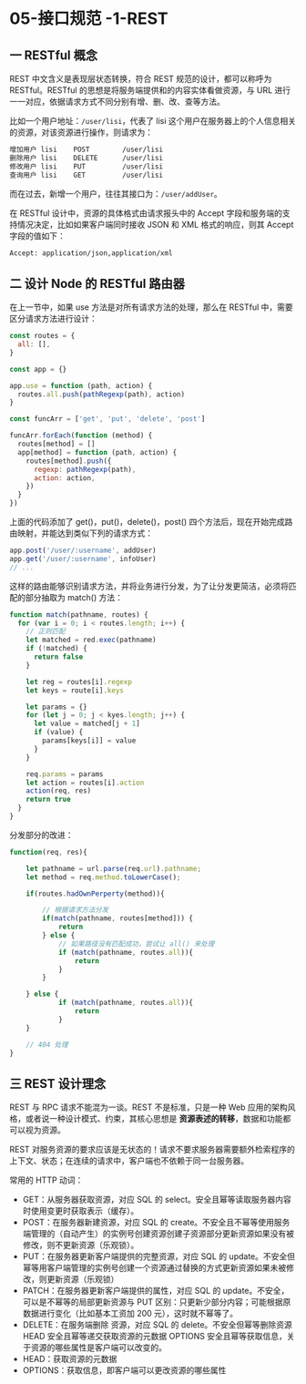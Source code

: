 # 05-接口规范 -1-REST

## 一 RESTful 概念

REST 中文含义是表现层状态转换，符合 REST 规范的设计，都可以称呼为 RESTful。RESTful 的思想是将服务端提供和的内容实体看做资源，与 URL 进行一一对应，依据请求方式不同分别有增、删、改、查等方法。

比如一个用户地址：`/user/lisi`，代表了 lisi 这个用户在服务器上的个人信息相关的资源，对该资源进行操作，则请求为：

```txt
增加用户 lisi    POST        /user/lisi
删除用户 lisi    DELETE      /user/lisi
修改用户 lisi    PUT         /user/lisi
查询用户 lisi    GET         /user/lisi
```

而在过去，新增一个用户，往往其接口为：`/user/addUser`。

在 RESTful 设计中，资源的具体格式由请求报头中的 Accept 字段和服务端的支持情况决定，比如如果客户端同时接收 JSON 和 XML 格式的响应，则其 Accept 字段的值如下：

```txt
Accept: application/json,application/xml
```

## 二 设计 Node 的 RESTful 路由器

在上一节中，如果 use 方法是对所有请求方法的处理，那么在 RESTful 中，需要区分请求方法进行设计：

```js
const routes = {
  all: [],
}

const app = {}

app.use = function (path, action) {
  routes.all.push(pathRegexp(path), action)
}

const funcArr = ['get', 'put', 'delete', 'post']

funcArr.forEach(function (method) {
  routes[method] = []
  app[method] = function (path, action) {
    routes[method].push({
      regexp: pathRegexp(path),
      action: action,
    })
  }
})
```

上面的代码添加了 get()，put()，delete()，post() 四个方法后，现在开始完成路由映射，并能达到类似下列的请求方式：

```js
app.post('/user/:username', addUser)
app.get('/user/:username', infoUser)
// ...
```

这样的路由能够识别请求方法，并将业务进行分发，为了让分发更简洁，必须将匹配的部分抽取为 match() 方法：

```js
function match(pathname, routes) {
  for (var i = 0; i < routes.length; i++) {
    // 正则匹配
    let matched = red.exec(pathname)
    if (!matched) {
      return false
    }

    let reg = routes[i].regexp
    let keys = route[i].keys

    let params = {}
    for (let j = 0; j < kyes.length; j++) {
      let value = matched[j + 1]
      if (value) {
        params[keys[i]] = value
      }
    }

    req.params = params
    let action = routes[i].action
    action(req, res)
    return true
  }
}
```

分发部分的改进：

```js
function(req, res){

    let pathname = url.parse(req.url).pathname;
    let method = req.method.toLowerCase();

    if(routes.hadOwnPerperty(method)){

        // 根据请求方法分发
        if(match(pathname, routes[method])) {
            return
        } else {
            // 如果路径没有匹配成功，尝试让 all() 来处理
            if (match(pathname, routes.all)){
                return
            }
        }

    } else {
            if (match(pathname, routes.all)){
                return
            }
    }

    // 404 处理
}
```

## 三 REST 设计理念

REST 与 RPC 请求不能混为一谈。REST 不是标准，只是一种 Web 应用的架构风格，或者说一种设计模式、约束，其核心思想是 **资源表述的转移**，数据和功能都可以视为资源。

REST 对服务资源的要求应该是无状态的！请求不要求服务器需要额外检索程序的上下文、状态；在连续的请求中，客户端也不依赖于同一台服务器。

常用的 HTTP 动词：

- GET：从服务器获取资源，对应 SQL 的 select。安全且幂等读取服务器内容时使用变更时获取表示（缓存）。
- POST：在服务器新建资源，对应 SQL 的 create。不安全且不幂等使用服务端管理的（自动产生）的实例号创建资源创建子资源部分更新资源如果没有被修改，则不更新资源（乐观锁）。
- PUT：在服务器更新客户端提供的完整资源，对应 SQL 的 update。不安全但幂等用客户端管理的实例号创建一个资源通过替换的方式更新资源如果未被修改，则更新资源（乐观锁）
- PATCH：在服务器更新客户端提供的属性，对应 SQL 的 update。不安全，可以是不幂等的局部更新资源与 PUT 区别：只更新少部分内容；可能根据原数据进行变化（比如基本工资加 200 元），这时就不幂等了。
- DELETE：在服务端删除 资源，对应 SQL 的 delete。不安全但幂等删除资源 HEAD 安全且幂等递交获取资源的元数据 OPTIONS 安全且幂等获取信息，关于资源的哪些属性是客户端可以改变的。
- HEAD：获取资源的元数据
- OPTIONS：获取信息，即客户端可以更改资源的哪些属性
